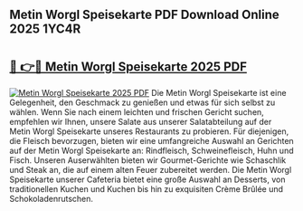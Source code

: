 ## Metin Worgl Speisekarte PDF Download Online 2025 1YC4R

# <h2><a href="http://gc9cc4.nevu.top/?p=Metin+Worgl+Speisekarte">🔗 👉🔴 Metin Worgl Speisekarte 2025 PDF</a></h2>

[![Metin Worgl Speisekarte 2025 PDF](https://i.imgur.com/dBaPXMq.png)](http://gc9cc4.nevu.top/?p=Metin+Worgl+Speisekarte)
Die Metin Worgl Speisekarte ist eine Gelegenheit, den Geschmack zu genießen und etwas für sich selbst zu wählen. Wenn Sie nach einem leichten und frischen Gericht suchen, empfehlen wir Ihnen, unsere Salate aus unserer Salatabteilung auf der Metin Worgl Speisekarte unseres Restaurants zu probieren. Für diejenigen, die Fleisch bevorzugen, bieten wir eine umfangreiche Auswahl an Gerichten auf der Metin Worgl Speisekarte an: Rindfleisch, Schweinefleisch, Huhn und Fisch. Unseren Auserwählten bieten wir Gourmet-Gerichte wie Schaschlik und Steak an, die auf einem alten Feuer zubereitet werden. Die Metin Worgl Speisekarte unserer Cafeteria bietet eine große Auswahl an Desserts, von traditionellen Kuchen und Kuchen bis hin zu exquisiten Crème Brûlée und Schokoladenrutschen.
